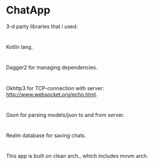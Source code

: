# ChatApp
3-d party libraries that i used:
#
Kotlin lang.
#
Dagger2 for managing dependencies.
# 
Okhttp3 for TCP-connection with server: http://www.websocket.org/echo.html.
# 
Gson for parsing models/json to and from server.
#
Realm database for saving chats.
#
This app is built on clean arch., which includes mvvm arch.
#
